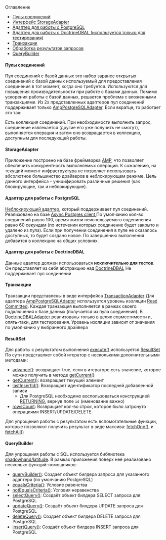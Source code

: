Оглавление
* [Пулы соединений](https://github.com/mmasiukevich/service-bus/blob/master/doc/storages.md#%D0%9F%D1%83%D0%BB%D1%8B-%D1%81%D0%BE%D0%B5%D0%B4%D0%B8%D0%BD%D0%B5%D0%BD%D0%B8%D0%B9)
* [Интерфейс StorageAdapter](https://github.com/mmasiukevich/service-bus/blob/master/doc/storages.md#storageadapter)
* [Адаптер для работы с PostgreSQL](https://github.com/mmasiukevich/service-bus/blob/master/doc/storages.md#%D0%90%D0%B4%D0%B0%D0%BF%D1%82%D0%B5%D1%80-%D0%B4%D0%BB%D1%8F-%D1%80%D0%B0%D0%B1%D0%BE%D1%82%D1%8B-%D1%81-postgresql)
* [Адаптер для работы с DoctrineDBAL (используется только для тестирования)](https://github.com/mmasiukevich/service-bus/blob/master/doc/storages.md#%D0%90%D0%B4%D0%B0%D0%BF%D1%82%D0%B5%D1%80-%D0%B4%D0%BB%D1%8F-%D1%80%D0%B0%D0%B1%D0%BE%D1%82%D1%8B-%D1%81-doctrinedbal)
* [Транзакции](https://github.com/mmasiukevich/service-bus/blob/master/doc/storages.md#%D0%A2%D1%80%D0%B0%D0%BD%D0%B7%D0%B0%D0%BA%D1%86%D0%B8%D0%B8)
* [Обработка результатов запросов](https://github.com/mmasiukevich/service-bus/blob/master/doc/storages.md#resultset)
* [QueryBuilder](https://github.com/mmasiukevich/service-bus/blob/master/doc/storages.md#querybuilder)

#### Пулы соединений

Пул соединений с базой данных это набор заранее открытых соединений с базой данных используемый для предоставления соединения в тот момент, когда оно требуется. 
Используются для повышения производительности при работе с базами данных. Помимо ускорения работы с базой данных, решается проблема с вложенными транзакциями.
Из 2х представленных адаптеров пул соединений поддерживает только [AmpPostgreSQLAdapter](). 
Если вкратце, то работает это так:

Есть коллекция соединений. При необходимости выполнить запрос, соединение извлекается (другие его уже получить не смогут), выполняется операция и затем оно возвращается в коллекцию, доступным для последующей работы.

#### StorageAdapter
Приложение построено на базе фреймворка [AMP](https://amphp.org/), что позволяет обеспечить конкурентность выполняемых операций. К сожалению, на текущий момент инфраструктура не позволяет использовать абсолютное большинство драйверов в неблокирующем режиме.
Цель данного интерфейса - уницифировать различные решения (как блокирующие, так и неблокирующие).

#### Адаптер для работы с PostgreSQL
[Неблокирующий адаптер](https://github.com/mmasiukevich/service-bus/blob/master/src/Storage/SQL/AmpPostgreSQL/AmpPostgreSQLAdapter.php), который поддерживает пул соединений. Реализовано на базе [Async Postgres client ](https://github.com/amphp/postgres)
По умолчанию кол-во соединений равно 100, время жизни неиспользуемого соденинения равно 60 секундам (по истечении которых соединение будет закрыто и удалено из пула). Если при получении соединения в пуле не оказалось доступных, то будет создано новое. По завершению выполнения добавится в коллекцию на общих условиях.

#### Адаптер для работы с DoctrineDBAL
Данные адаптер должен использоваться **исключительно для тестов**. Он представляет из себя абстракцию над [DoctrineDBAL](https://github.com/doctrine/dbal)
Не поддерживает пул соединений

#### Транзакции
Транзакции представлены в виде интерфейса [TransactionAdapter](https://github.com/mmasiukevich/service-bus/blob/master/src/Storage/TransactionAdapter.php)
Для адаптера [AmpPostgreSQLAdapter](https://github.com/mmasiukevich/service-bus/blob/master/src/Storage/SQL/AmpPostgreSQL/AmpPostgreSQLAdapter.php) используется уровень изоляции [Read Committed](https://postgrespro.com/docs/postgrespro/9.5/transaction-iso#xact-read-committed). Каждая транзакция выполняется в рамках своего подключения к базе данных (получается из пула соединений). 
В [DoctrineDBALAdapter](https://github.com/mmasiukevich/service-bus/blob/master/src/Storage/SQL/DoctrineDBAL/DoctrineDBALAdapter.php) реализованы только в целях совместимости и, опять-таки, для тестирования. Уровень изоляции зависит от значения по умолчанию у выбранного драйвера

#### ResultSet

Для работы с результатом выполнения [execute()](https://github.com/mmasiukevich/service-bus/blob/master/src/Storage/StorageAdapter.php#L35) используется [ResultSet](https://github.com/mmasiukevich/service-bus/blob/master/src/Storage/ResultSet.php)
По сути представляет собой итератор с несколькими дополнительными методами:

* [advance()](https://github.com/mmasiukevich/service-bus/blob/master/src/Storage/ResultSet.php#L37): возвращает true, если в итераторе есть значение, которое можно получить в методе [getCurrent()](https://github.com/mmasiukevich/service-bus/blob/master/src/Storage/ResultSet.php#L46)
* [getCurrent()](https://github.com/mmasiukevich/service-bus/blob/master/src/Storage/ResultSet.php#L46): возвращает текущий элемент
* [lastInsertId()](https://github.com/mmasiukevich/service-bus/blob/master/src/Storage/ResultSet.php#L57): Возвращает идентификатор последней добавленной записи
  * Для PostgreSQL необходимо воспользоваться конструкцией [RETURNING](https://www.postgresql.org/docs/9.1/static/sql-insert.html), вернув поле ```id``` (именование важно)
* [rowsCount](https://github.com/mmasiukevich/service-bus/blob/master/src/Storage/ResultSet.php#L66): Возвращает кол-во строк, которое было затронуто операциями INSERT/UPDATE/DELETE

Для упрощения работы с результатом есть вспомогательные функции, которые позволяют получить результат в виде массива:  [fetchOne()](https://github.com/mmasiukevich/service-bus/blob/master/src/Storage/functions.php#L59), и [fetchAll()](https://github.com/mmasiukevich/service-bus/blob/master/src/Storage/functions.php#L30)

#### QueryBuilder
Для упрощения работы с SQL используется библиотека [shadowhand/latitude](https://github.com/shadowhand/latitude). 
В рамках приложения поверх неё реализовано несколько функций-помошников:

* [queryBuilder()](https://github.com/mmasiukevich/service-bus/blob/master/src/Storage/SQL/queryBuilderFunctions.php#L29): Создаёт объект билдера запроса для указанного адаптера (по умолчанию PostgreSQL)
* [equalsCriteria()](https://github.com/mmasiukevich/service-bus/blob/master/src/Storage/SQL/queryBuilderFunctions.php#L42): Условие равенства
* [notEqualsCriteria()](https://github.com/mmasiukevich/service-bus/blob/master/src/Storage/SQL/queryBuilderFunctions.php#L60): Условия неравенства
* [selectQuery()](https://github.com/mmasiukevich/service-bus/blob/master/src/Storage/SQL/queryBuilderFunctions.php#L78): Создаёт объект билдера SELECT запроса для PostgreSQL
* [updateQuery()](https://github.com/mmasiukevich/service-bus/blob/master/src/Storage/SQL/queryBuilderFunctions.php#L91): Создаёт объект билдера UPDATE запроса для PostgreSQL
* [deleteQuery()](https://github.com/mmasiukevich/service-bus/blob/master/src/Storage/SQL/queryBuilderFunctions.php#L103): Создаёт объект билдера DELETE запроса для PostgreSQL
* [insertQuery()](https://github.com/mmasiukevich/service-bus/blob/master/src/Storage/SQL/queryBuilderFunctions.php#L116): Создаёт объект билдера INSERT запроса для PostgreSQL
